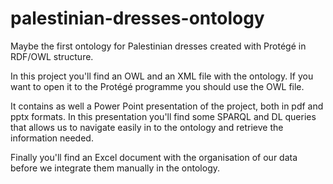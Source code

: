 # palestinian-dresses-ontology

Maybe the first ontology for Palestinian dresses created with Protégé in RDF/OWL structure. 

In this project you'll find an OWL and an XML file with the ontology. If you want to open it to the Protégé programme you should use the OWL file. 

It contains as well a Power Point presentation of the project, both in pdf and pptx formats. 
In this presentation you'll find some SPARQL and DL queries that allows us to navigate easily in to the ontology and retrieve the information needed. 

Finally you'll find an Excel document with the organisation of our data before we integrate them manually in the ontology. 
